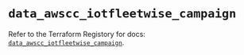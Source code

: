 # `data_awscc_iotfleetwise_campaign`

Refer to the Terraform Registory for docs: [`data_awscc_iotfleetwise_campaign`](https://registry.terraform.io/providers/hashicorp/awscc/0.70.0/docs/data-sources/iotfleetwise_campaign).
